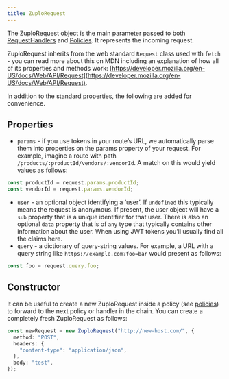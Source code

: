 ```yaml
---
title: ZuploRequest
---
```


The ZuploRequest object is the main parameter passed to both
[RequestHandlers](../articles/zuplo-request.md) and [Policies](../policies). It
represents the incoming request.

ZuploRequest inherits from the web standard `Request` class used with `fetch` -
you can read more about this on MDN including an explanation of how all of its
properties and methods work:
[https://developer.mozilla.org/en-US/docs/Web/API/Request](https://developer.mozilla.org/en-US/docs/Web/API/Request).

In addition to the standard properties, the following are added for convenience.

## Properties

- `params` - if you use tokens in your route’s URL, we automatically parse them
  into properties on the params property of your request. For example, imagine a
  route with path `/products/:productId/vendors/:vendorId`. A match on this
  would yield values as follows:

```ts
const productId = request.params.productId;
const vendorId = request.params.vendorId;
```

- `user` - an optional object identifying a ‘user’. If `undefined` this
  typically means the request is anonymous. If present, the user object will
  have a `sub` property that is a unique identifier for that user. There is also
  an optional `data` property that is of `any` type that typically contains
  other information about the user. When using JWT tokens you’ll usually find
  all the claims here.
- `query` - a dictionary of query-string values. For example, a URL with a query
  string like `https://example.com?foo=bar` would present as follows:

```ts
const foo = request.query.foo;
```

## Constructor

It can be useful to create a new ZuploRequest inside a policy (see
[policies](../policies)) to forward to the next policy or handler in the chain.
You can create a completely fresh ZuploRequest as follows:

```ts
const newRequest = new ZuploRequest("http://new-host.com/", {
  method: "POST",
  headers: {
    "content-type": "application/json",
  },
  body: "test",
});
```
